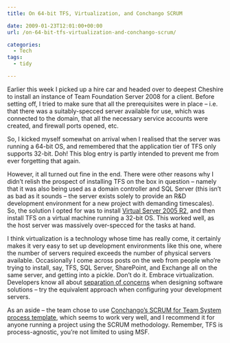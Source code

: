 ```yaml
---
title: On 64-bit TFS, Virtualization, and Conchango SCRUM

date: 2009-01-23T12:01:00+00:00
url: /on-64-bit-tfs-virtualization-and-conchango-scrum/

categories:
  - Tech
tags:
  - tidy

---
```

<!--kg-card-begin: html-->

Earlier this week I picked up a hire car and headed over to deepest Cheshire to install an instance of Team Foundation Server 2008 for a client. Before setting off, I tried to make sure that all the prerequisites were in place &#8211; i.e. that there was a suitably-specced server available for use, which was connected to the domain, that all the necessary service accounts were created, and firewall ports opened, etc.

So, I kicked myself somewhat on arrival when I realised that the server was running a 64-bit OS, and remembered that the application tier of TFS only supports 32-bit. Doh! This blog entry is partly intended to prevent me from ever forgetting that again.

However, it all turned out fine in the end. There were other reasons why I didn&#8217;t relish the prospect of installing TFS on the box in question &#8211; namely that it was also being used as a domain controller and SQL Server (this isn&#8217;t as bad as it sounds &#8211; the server exists solely to provide an R&D development environment for a new project with demanding timescales). So, the solution I opted for was to install [Virtual Server 2005 R2][1], and then install TFS on a virtual machine running a 32-bit OS. This worked well, as the host server was massively over-specced for the tasks at hand.

I think virtualization is a technology whose time has really come, it certainly makes it very easy to set up development environments like this one, where the number of servers required exceeds the number of physical servers available. Occasionally I come across posts on the web from people who&#8217;re trying to install, say, TFS, SQL Server, SharePoint, and Exchange all on the same server, and getting into a pickle. Don&#8217;t do it. Embrace virtualization. Developers know all about [separation of concerns][2] when designing software solutions &#8211; try the equivalent approach when configuring your development servers.

As an aside &#8211; the team chose to use [Conchango&#8217;s SCRUM for Team System process template][3], which seems to work very well, and I recommend it for anyone running a project using the SCRUM methodology. Remember, TFS is process-agnostic, you&#8217;re not limited to using MSF.

<!--kg-card-end: html-->

 [1]: http://www.microsoft.com/windowsserversystem/virtualserver/
 [2]: http://en.wikipedia.org/wiki/Separation_of_concerns
 [3]: http://scrumforteamsystem.com/en/default.aspx
